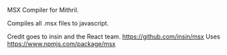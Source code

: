 MSX Compiler for Mithril.

Compiles all .msx files to javascript.

Credit goes to insin and the React team.
https://github.com/insin/msx
Uses https://www.npmjs.com/package/msx